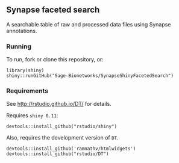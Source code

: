 ## Synapse faceted search

A searchable table of raw and processed data files using Synapse annotations.

### Running

To run, fork or clone this repository, or:

```
library(shiny)
shiny::runGitHub("Sage-Bionetworks/SynapseShinyFacetedSearch")
```

### Requirements

See http://rstudio.github.io/DT/ for details.

Requires `shiny 0.11`:

```
devtools::install_github("rstudio/shiny")
```

Also, requires the development version of `DT`.

```
devtools::install_github('ramnathv/htmlwidgets')
devtools::install_github("rstudio/DT")
```

